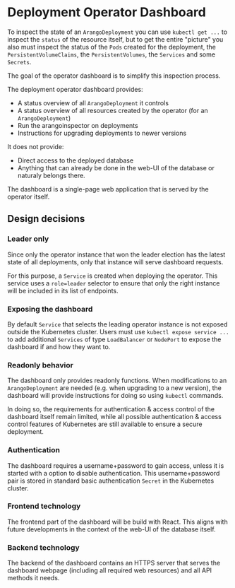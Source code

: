 # Deployment Operator Dashboard

To inspect the state of an `ArangoDeployment` you can use `kubectl get ...` to inspect
the `status` of the resource itself, but to get the entire "picture" you also
must inspect the status of the `Pods` created for the deployment, the `PersistentVolumeClaims`,
the `PersistentVolumes`, the `Services` and some `Secrets`.

The goal of the operator dashboard is to simplify this inspection process.

The deployment operator dashboard provides:

- A status overview of all `ArangoDeployment` it controls
- A status overview of all resources created by the operator (for an `ArangoDeployment`)
- Run the arangoinspector on deployments
- Instructions for upgrading deployments to newer versions

It does not provide:

- Direct access to the deployed database
- Anything that can already be done in the web-UI of the database or naturaly belongs there.

The dashboard is a single-page web application that is served by the operator itself.

## Design decisions

### Leader only

Since only the operator instance that won the leader election has the latest state of all
deployments, only that instance will serve dashboard requests.

For this purpose, a `Service` is created when deploying the operator.
This service uses a `role=leader` selector to ensure that only the right instance
will be included in its list of endpoints.

### Exposing the dashboard

By default `Service` that selects the leading operator instance is not exposed outside the Kubernetes cluster.
Users must use `kubectl expose service ...` to add additional `Services` of type `LoadBalancer`
or `NodePort` to expose the dashboard if and how they want to.

### Readonly behavior

The dashboard only provides readonly functions.
When modifications to an `ArangoDeployment` are needed (e.g. when upgrading to a new version), the dashboard
will provide instructions for doing so using `kubectl` commands.

In doing so, the requirements for authentication & access control of the dashboard itself remain limited,
while all possible authentication & access control features of Kubernetes are still available to ensure
a secure deployment.

### Authentication

The dashboard requires a username+password to gain access, unless it is started with a option to disable authentication.
This username+password pair is stored in standard basic authentication `Secret` in the Kubernetes cluster.

### Frontend technology

The frontend part of the dashboard will be build with React.
This aligns with future developments in the context of the web-UI of the database itself.

### Backend technology

The backend of the dashboard contains an HTTPS server that serves the dashboard webpage (including all required web resources)
and all API methods it needs.
